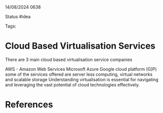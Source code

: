 14/08/2024 0638

Status #idea

Tags:

# Cloud Based Virtualisation Services

There are 3 main cloud based virtualisation service companies

AWS - Amazon Web Services
Microsoft Azure
Google cloud platform (G]P)
some of the services offered are server less computing, virtual networks and scalable storage
Understanding virtualisation is essential for navigating and leveraging the vast potential of cloud technologies effectively.

# References

